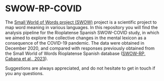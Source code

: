 # SWOW-RP-COVID

The [Small World of Words project (SWOW)](https://smallworldofwords.org/project/) project is a scientific project to map word meaning in various languages. In this repository you will find the analysis pipeline for the Rioplatense Spanish SWOW-COVID study, in which we aimed to explore the collective changes in the mental lexicon as a consequence of the COVID-19 pandemic. The data were obtained in December 2020, and compared with responses previously obtained from the Small World of Words Rioplatense Spanish database ([SWOW-RP, Cabana et al., 2023](https://link.springer.com/article/10.3758/s13428-023-02070-z)).

Suggestions are always appreciated, and do not hesitate to get in touch if you any questions.
